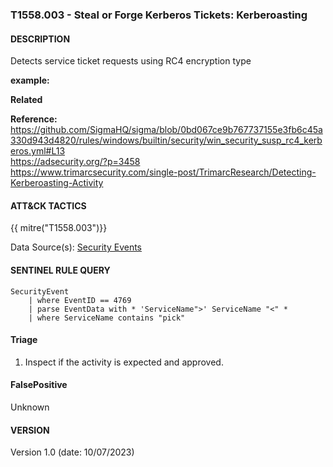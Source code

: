 ### T1558.003 - Steal or Forge Kerberos Tickets: Kerberoasting     

####  DESCRIPTION  
Detects service ticket requests using RC4 encryption type   
  
**example:**   


**Related**  


**Reference:**  
https://github.com/SigmaHQ/sigma/blob/0bd067ce9b767737155e3fb6c45a330d943d4820/rules/windows/builtin/security/win_security_susp_rc4_kerberos.yml#L13   
https://adsecurity.org/?p=3458   
https://www.trimarcsecurity.com/single-post/TrimarcResearch/Detecting-Kerberoasting-Activity   

####  ATT&CK TACTICS<br>
{{ mitre("T1558.003")}}   

Data Source(s): [Security Events](https://attack.mitre.org/datasources/DS0026/)  

#### SENTINEL RULE QUERY<br>

~~~
SecurityEvent 
    | where EventID == 4769 
    | parse EventData with * 'ServiceName">' ServiceName "<" * 
    | where ServiceName contains "pick"
~~~

#### Triage

1. Inspect if the activity is expected and approved.   

#### FalsePositive  
Unknown 

#### VERSION
Version 1.0 (date: 10/07/2023)
